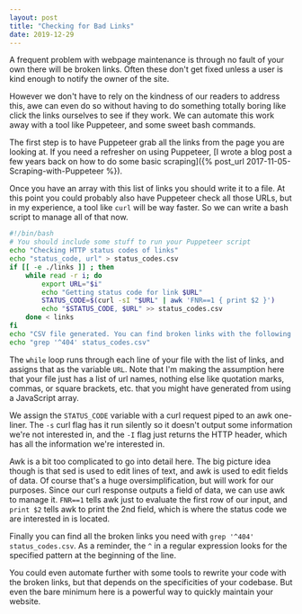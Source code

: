 ```yaml
---
layout: post
title: "Checking for Bad Links"
date: 2019-12-29
---
```


A frequent problem with webpage maintenance is through no fault of your own there will be broken links. Often these don't get fixed unless a user is kind enough to notify the owner of the site.

However we don't have to rely on the kindness of our readers to address this, awe can even do so without having to do something totally boring like click the links ourselves to see if they work. We can automate this work away with a tool like Puppeteer, and some sweet bash commands.

The first step is to have Puppeteer grab all the links from the page you are looking at. If you need a refresher on using Puppeteer, [I wrote a blog post a few years back on how to do some basic scraping]({% post_url 2017-11-05-Scraping-with-Puppeteer %}).

Once you have an array with this list of links you should write it to a file. At this point you could probably also have Puppeteer check all those URLs, but in my experience, a tool like `curl` will be way faster. So we can write a bash script to manage all of that now.

```bash
#!/bin/bash
# You should include some stuff to run your Puppeteer script
echo "Checking HTTP status codes of links"
echo "status_code, url" > status_codes.csv
if [[ -e ./links ]] ; then
    while read -r i; do
        export URL="$i"
        echo "Getting status code for link $URL"
        STATUS_CODE=$(curl -sI "$URL" | awk 'FNR==1 { print $2 }')
        echo "$STATUS_CODE, $URL" >> status_codes.csv
    done < links
fi
echo "CSV file generated. You can find broken links with the following command:"
echo "grep '^404' status_codes.csv"
```

The `while` loop runs through each line of your file with the list of links, and assigns that as the variable `URL`. Note that I'm making the assumption here that your file just has a list of url names, nothing else like quotation marks, commas, or square brackets, etc. that you might have generated from using a JavaScript array.

We assign the `STATUS_CODE` variable with a curl request piped to an awk one-liner. The `-s` curl flag has it run silently so it doesn't output some information we're not interested in, and the `-I` flag just returns the HTTP header, which has all the information we're interested in.

Awk is a bit too complicated to go into detail here. The big picture idea though is that sed is used to edit lines of text, and awk is used to edit fields of data. Of course that's a huge oversimplification, but will work for our purposes. Since our curl response outputs a field of data, we can use awk to manage it. `FNR==1` tells awk just to evaluate the first row of our input, and `print $2` tells awk to print the 2nd field, which is where the status code we are interested in is located.

Finally you can find all the broken links you need with `grep '^404' status_codes.csv`. As a reminder, the `^` in a regular expression looks for the specified pattern at the beginning of the line.

You could even automate further with some tools to rewrite your code with the broken links, but that depends on the specificities of your codebase. But even the bare minimum here is a powerful way to quickly maintain your website.
